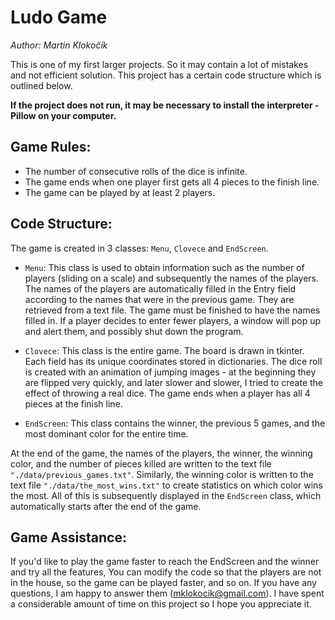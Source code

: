# Ludo Game
*Author: Martin Klokočík*

This is one of my first larger projects. So it may contain a lot of mistakes and not efficient solution. This project has a certain code structure which is outlined below.

**If the project does not run, it may be necessary to install the interpreter - Pillow on your computer.**

## Game Rules:
* The number of consecutive rolls of the dice is infinite.
* The game ends when one player first gets all 4 pieces to the finish line.
* The game can be played by at least 2 players.

## Code Structure:
The game is created in 3 classes: `Menu`, `Clovece` and `EndScreen`.

* `Menu`: This class is used to obtain information such as the number of players (sliding on a scale) and subsequently the names of the players. The names of the players are automatically filled in the Entry field according to the names that were in the previous game. They are retrieved from a text file. The game must be finished to have the names filled in. If a player decides to enter fewer players, a window will pop up and alert them, and possibly shut down the program.

* `Clovece`: This class is the entire game. The board is drawn in tkinter. Each field has its unique coordinates stored in dictionaries. The dice roll is created with an animation of jumping images - at the beginning they are flipped very quickly, and later slower and slower, I tried to create the effect of throwing a real dice. The game ends when a player has all 4 pieces at the finish line.

* `EndScreen`: This class contains the winner, the previous 5 games, and the most dominant color for the entire time.

At the end of the game, the names of the players, the winner, the winning color, and the number of pieces killed are written to the text file `"./data/previous_games.txt"`. Similarly, the winning color is written to the text file `"./data/the_most_wins.txt"` to create statistics on which color wins the most. All of this is subsequently displayed in the `EndScreen` class, which automatically starts after the end of the game.

## Game Assistance:
If you'd like to play the game faster to reach the EndScreen and the winner and try all the features, You can modify the code so that the players are not in the house, so the game can be played faster, and so on. If you have any questions, I am happy to answer them (mklokocik@gmail.com). I have spent a considerable amount of time on this project so I hope you appreciate it.
